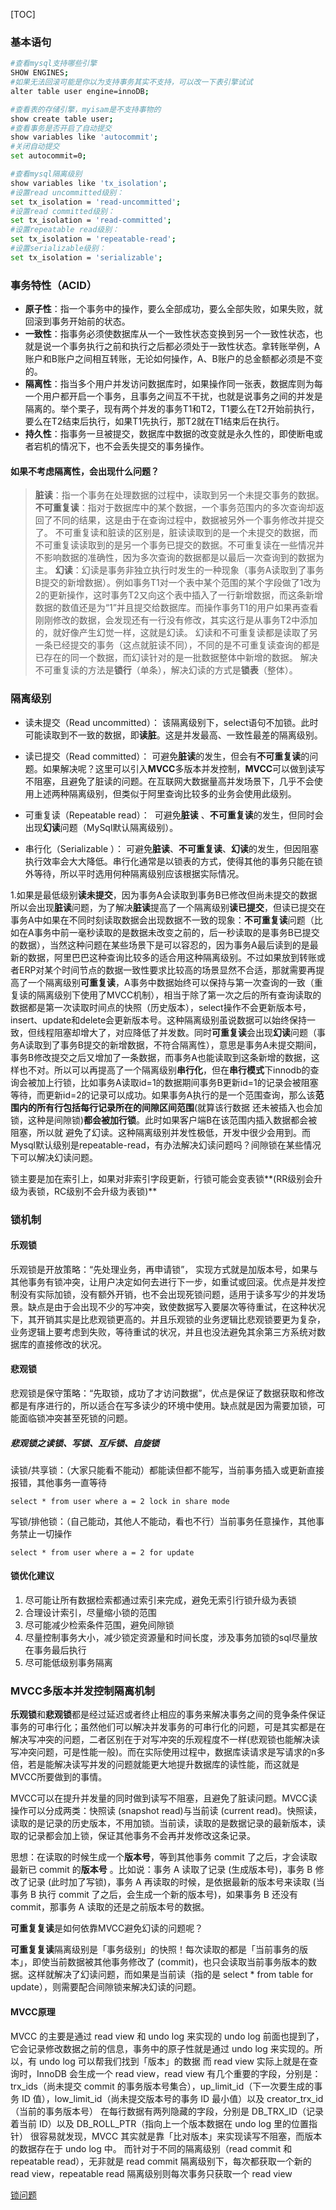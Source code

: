 [TOC]



### 基本语句

```bash
#查看mysql支持哪些引擎
SHOW ENGINES;
#如果无法回滚可能是你以为支持事务其实不支持，可以改一下表引擎试试
alter table user engine=innoDB;

#查看表的存储引擎，myisam是不支持事物的
show create table user;
#查看事务是否开启了自动提交
show variables like 'autocommit';
#关闭自动提交
set autocommit=0;

#查看mysql隔离级别
show variables like 'tx_isolation';
#设置read uncommitted级别：
set tx_isolation = 'read-uncommitted';
#设置read committed级别：
set tx_isolation = 'read-committed';
#设置repeatable read级别：
set tx_isolation = 'repeatable-read';
#设置serializable级别：
set tx_isolation = 'serializable';
```



### 事务特性（ACID）

- **原子性**：指一个事务中的操作，要么全部成功，要么全部失败，如果失败，就回滚到事务开始前的状态。
- **一致性**：指事务必须使数据库从一个一致性状态变换到另一个一致性状态，也就是说一个事务执行之前和执行之后都必须处于一致性状态。拿转账举例，A账户和B账户之间相互转账，无论如何操作，A、B账户的总金额都必须是不变的。
- **隔离性**：指当多个用户并发访问数据库时，如果操作同一张表，数据库则为每一个用户都开启一个事务，且事务之间互不干扰，也就是说事务之间的并发是隔离的。举个栗子，现有两个并发的事务T1和T2，T1要么在T2开始前执行，要么在T2结束后执行，如果T1先执行，那T2就在T1结束后在执行。
- **持久性**：指事务一旦被提交，数据库中数据的改变就是永久性的，即使断电或者宕机的情况下，也不会丢失提交的事务操作。

#### 如果不考虑隔离性，会出现什么问题？

> **脏读**：指一个事务在处理数据的过程中，读取到另一个未提交事务的数据。
> **不可重复读**：指对于数据库中的某个数据，一个事务范围内的多次查询却返回了不同的结果，这是由于在查询过程中，数据被另外一个事务修改并提交了。
> 不可重复读和脏读的区别是，脏读读取到的是一个未提交的数据，而不可重复读读取到的是另一个事务已提交的数据。不可重复读在一些情况并不影响数据的准确性，因为多次查询的数据都是以最后一次查询到的数据为主。
> **幻读**：幻读是事务非独立执行时发生的一种现象（事务A读取到了事务B提交的新增数据）。例如事务T1对一个表中某个范围的某个字段做了1改为2的更新操作，这时事务T2又向这个表中插入了一行新增数据，而这条新增数据的数值还是为“1”并且提交给数据库。而操作事务T1的用户如果再查看刚刚修改的数据，会发现还有一行没有修改，其实这行是从事务T2中添加的，就好像产生幻觉一样，这就是幻读。
> 幻读和不可重复读都是读取了另一条已经提交的事务（这点就脏读不同），不同的是不可重复读查询的都是已存在的同一个数据，而幻读针对的是一批数据整体中新增的数据。
> 解决不可重复读的方法是**锁行**（单条），解决幻读的方式是**锁表**（整体）。



### 隔离级别

- 读未提交（Read uncommitted）：
​       该隔离级别下，select语句不加锁。此时可能读取到不一致的数据，即**读脏**。这是并发最高、一致性最差的隔离级别。

- 读已提交（Read committed）：
  ​       可避免**脏读**的发生，但会有**不可重复读**的问题。如果解决呢？这里可以引入**MVCC**多版本并发控制，**MVCC**可以做到读写不阻塞，且避免了脏读的问题。在互联网大数据量高并发场景下，几乎不会使用上述两种隔离级别，但类似于阿里查询比较多的业务会使用此级别。

- 可重复读（Repeatable read）：
  ​       可避免**脏读** 、**不可重复读**的发生，但同时会出现**幻读**问题（MySql默认隔离级别）。

- 串行化（Serializable ）：
  ​       可避免**脏读**、**不可重复读**、**幻读**的发生，但因阻塞执行效率会大大降低。串行化通常是以锁表的方式，使得其他的事务只能在锁外等待，所以平时选用何种隔离级别应该根据实际情况。


1.如果是最低级别**读未提交**，因为事务A会读取到事务B已修改但尚未提交的数据所以会出现**脏读**问题，为了解决**脏读**提高了一个隔离级别**读已提交**，但读已提交在事务A中如果在不同时刻读取数据会出现数据不一致的现象：**不可重复读**问题（比如在A事务中前一毫秒读取的是数据未改变之前的，后一秒读取的是事务B已提交的数据），当然这种问题在某些场景下是可以容忍的，因为事务A最后读到的是最新的数据，阿里巴巴这种查询比较多的适合用这种隔离级别。不过如果放到转账或者ERP对某个时间节点的数据一致性要求比较高的场景显然不合适，那就需要再提高了一个隔离级别**可重复读**，A事务中数据始终可以保持与第一次查询的一致（重复读的隔离级别下使用了MVCC机制），相当于除了第一次之后的所有查询读取的数据都是第一次读取时间点的快照（历史版本），select操作不会更新版本号，insert、update和delete会更新版本号。这种隔离级别虽说数据可以始终保持一致，但线程阻塞却增大了，对应降低了并发数。同时**可重复读**会出现**幻读**问题（事务A读取到了事务B提交的新增数据，不符合隔离性），意思是事务A未提交期间，事务B修改提交之后又增加了一条数据，而事务A也能读取到这条新增的数据，这样也不对。所以可以再提高了一个隔离级别**串行化**，但在**串行模式**下innodb的查询会被加上行锁，比如事务A读取id=1的数据期间事务B更新id=1的记录会被阻塞等待，而更新id=2的记录可以成功。如果事务A执行的是一个范围查询，那么该**范围内的所有行包括每行记录所在的间隙区间范围**(就算该行数据 
还未被插入也会加锁，这种是间隙锁)**都会被加行锁**。此时如果客户端B在该范围内插入数据都会被阻塞，所以就 
避免了幻读。这种隔离级别并发性极低，开发中很少会用到。而Mysql默认级别是repeatable-read，有办法解决幻读问题吗？间隙锁在某些情况下可以解决幻读问题。

锁主要是加在索引上，如果对非索引字段更新，行锁可能会变表锁**(RR级别会升级为表锁，RC级别不会升级为表锁)** 



### 锁机制

#### 乐观锁

乐观锁是开放策略：“先处理业务，再申请锁”， 实现方式就是加版本号，如果与其他事务有锁冲突，让用户决定如何去进行下一步，如重试或回滚。优点是并发控制没有实际加锁，没有额外开销，也不会出现死锁问题，适用于读多写少的并发场景。缺点是由于会出现不少的写冲突，致使数据写入要屡次等待重试，在这种状况下，其开销其实是比悲观锁更高的。并且乐观锁的业务逻辑比悲观锁要更为复杂，业务逻辑上要考虑到失败，等待重试的状况，并且也没法避免其余第三方系统对数据库的直接修改的状况。

#### 悲观锁

悲观锁是保守策略：“先取锁，成功了才访问数据”，优点是保证了数据获取和修改都是有序进行的，所以适合在写多读少的环境中使用。缺点就是因为需要加锁，可能面临锁冲突甚至死锁的问题。

##### 悲观锁之读锁、写锁、互斥锁、⾃旋锁

读锁/共享锁：（大家只能看不能动）都能读但都不能写，当前事务插入或更新直接报错，其他事务一直等待

```mysql
select * from user where a = 2 lock in share mode
```

写锁/排他锁：（自己能动，其他人不能动，看也不行）当前事务任意操作，其他事务禁止一切操作

```mysql
select * from user where a = 2 for update
```



#### 锁优化建议

1. 尽可能让所有数据检索都通过索引来完成，避免无索引行锁升级为表锁
2. 合理设计索引，尽量缩小锁的范围
3. 尽可能减少检索条件范围，避免间隙锁
4. 尽量控制事务大小，减少锁定资源量和时间长度，涉及事务加锁的sql尽量放在事务最后执行
5. 尽可能低级别事务隔离



### MVCC多版本并发控制隔离机制

**乐观锁**和**悲观锁**都是经过延迟或者终止相应的事务来解决事务之间的竞争条件保证事务的可串行化；虽然他们可以解决并发事务的可串行化的问题，可是其实都是在解决写冲突的问题，二者区别在于对写冲突的乐观程度不一样(悲观锁也能解决读写冲突问题，可是性能一般)。而在实际使用过程中，数据库读请求是写请求的n多倍，若是能解决读写并发的问题就能更大地提升数据库的读性能，而这就是MVCC所要做到的事情。

MVCC可以在提升并发量的同时做到读写不阻塞，且避免了脏读问题。MVCC读操作可以分成两类：快照读 (snapshot read)与当前读 (current read)。快照读，读取的是记录的历史版本，不用加锁。当前读，读取的是数据记录的最新版本，读取的记录都会加上锁，保证其他事务不会再并发修改这条记录。

思想：在读取的时候生成一个**版本号**，等到其他事务 commit 了之后，才会读取最新已 commit 的**版本号** 。比如说：事务 A 读取了记录 (生成版本号)，事务 B 修改了记录 (此时加了写锁)，事务 A 再读取的时候，是依据最新的版本号来读取 (当事务 B 执行 commit 了之后，会生成一个新的版本号)，如果事务 B 还没有 commit，那事务 A 读取的还是之前版本号的数据。

**可重复复读**是如何依靠MVCC避免幻读的问题呢？

**可重复复读**隔离级别是「事务级别」的快照！每次读取的都是「当前事务的版本」，即使当前数据被其他事务修改了 (commit)，也只会读取当前事务版本的数据。这样就解决了幻读问题，而如果是当前读（指的是 select * from table for update），则需要配合间隙锁来解决幻读的问题。



#### MVCC原理

MVCC 的主要是通过 read view 和 undo log 来实现的
undo log 前面也提到了，它会记录修改数据之前的信息，事务中的原子性就是通过 undo log 来实现的。所以，有 undo log 可以帮我们找到「版本」的数据
而 read view 实际上就是在查询时，InnoDB 会生成一个 read view，read view 有几个重要的字段，分别是：trx_ids（尚未提交 commit 的事务版本号集合），up_limit_id（下一次要生成的事务 ID 值），low_limit_id（尚未提交版本号的事务 ID 最小值）以及 creator_trx_id（当前的事务版本号）
在每行数据有两列隐藏的字段，分别是 DB_TRX_ID（记录着当前 ID）以及 DB_ROLL_PTR（指向上一个版本数据在 undo log 里的位置指针）
很容易就发现，MVCC 其实就是靠「比对版本」来实现读写不阻塞，而版本的数据存在于 undo log 中。
而针对于不同的隔离级别（read commit 和 repeatable read），无非就是 read commit 隔离级别下，每次都获取一个新的 read view，repeatable read 隔离级别则每次事务只获取一个 read view



[锁问题](https://www.51cto.com/article/666378.html)